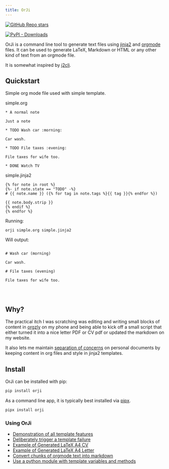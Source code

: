 ```yaml
---
title: OrJi
---
```


<a href="https://github.com/crdoconnor/orji"><img alt="GitHub Repo stars" src="https://img.shields.io/github/stars/crdoconnor/orji?style=social"/></a>

<a href="https://pypi.org/pypi/orji"><img alt="PyPI - Downloads" src="https://img.shields.io/pypi/dm/orji"/></a>


OrJi is a command line tool to generate text files using [jinja2](https://en.wikipedia.org/wiki/Jinja_(template_engine))
and [orgmode](https://en.wikipedia.org/wiki/Org-mode) files. It can be used to generate LaTeX, Markdown or HTML or any other kind of text from an orgmode file.

It is somewhat inspired by [j2cli](https://github.com/kolypto/j2cli).

## Quickstart



Simple org mode file used with simple template.





simple.org
```
* A normal note

Just a note

* TODO Wash car :morning:

Car wash.

* TODO File taxes :evening:

File taxes for wife too.

* DONE Watch TV

```


simple.jinja2
```
{% for note in root %}
{%- if note.state == "TODO" -%}
# {{ note.name }} ({% for tag in note.tags %}{{ tag }}{% endfor %})

{{ note.body.strip }}
{% endif %}
{% endfor %}

```




Running:
```
orji simple.org simple.jinja2
```

Will output:
```

# Wash car (morning)

Car wash.

# File taxes (evening)

File taxes for wife too.




```


## Why?

The practical itch I was scratching was editing and writing small blocks of content in [orgzly](https://orgzly.com/) on my phone and being able to kick off a small script that either turned it into a nice letter PDF or CV pdf or updated the markdown on my website.

It also lets me maintain [separation of concerns](https://en.wikipedia.org/wiki/Separation_of_concerns) on personal documents by keeping content in org files and style in jinja2 templates.

## Install

OrJi can be installed with pip:

```bash
pip install orji
```

As a command line app, it is typically best installed via
[pipx](https://pypa.github.io/pipx/).

```bash
pipx install orji
```

### Using OrJi

- [Demonstration of all template features](using/all-template-features)
- [Deliberately trigger a template failure](using/deliberate-failure)
- [Example of Generated LaTeX A4 CV](using/latex-cv)
- [Example of Generated LaTeX A4 Letter](using/latex-letter)
- [Convert chunks of orgmode text into markdown](using/markdown)
- [Use a python module with template variables and methods](using/module)

